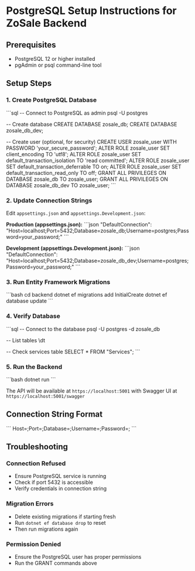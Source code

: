 # PostgreSQL Setup Instructions for ZoSale Backend

## Prerequisites
- PostgreSQL 12 or higher installed
- pgAdmin or psql command-line tool

## Setup Steps

### 1. Create PostgreSQL Database
\`\`\`sql
-- Connect to PostgreSQL as admin
psql -U postgres

-- Create database
CREATE DATABASE zosale_db;
CREATE DATABASE zosale_db_dev;

-- Create user (optional, for security)
CREATE USER zosale_user WITH PASSWORD 'your_secure_password';
ALTER ROLE zosale_user SET client_encoding TO 'utf8';
ALTER ROLE zosale_user SET default_transaction_isolation TO 'read committed';
ALTER ROLE zosale_user SET default_transaction_deferrable TO on;
ALTER ROLE zosale_user SET default_transaction_read_only TO off;
GRANT ALL PRIVILEGES ON DATABASE zosale_db TO zosale_user;
GRANT ALL PRIVILEGES ON DATABASE zosale_db_dev TO zosale_user;
\`\`\`

### 2. Update Connection Strings
Edit `appsettings.json` and `appsettings.Development.json`:

**Production (appsettings.json):**
\`\`\`json
"DefaultConnection": "Host=localhost;Port=5432;Database=zosale_db;Username=postgres;Password=your_password;"
\`\`\`

**Development (appsettings.Development.json):**
\`\`\`json
"DefaultConnection": "Host=localhost;Port=5432;Database=zosale_db_dev;Username=postgres;Password=your_password;"
\`\`\`

### 3. Run Entity Framework Migrations
\`\`\`bash
cd backend
dotnet ef migrations add InitialCreate
dotnet ef database update
\`\`\`

### 4. Verify Database
\`\`\`sql
-- Connect to the database
psql -U postgres -d zosale_db

-- List tables
\dt

-- Check services table
SELECT * FROM "Services";
\`\`\`

### 5. Run the Backend
\`\`\`bash
dotnet run
\`\`\`

The API will be available at `https://localhost:5001` with Swagger UI at `https://localhost:5001/swagger`

## Connection String Format
\`\`\`
Host=<server>;Port=<port>;Database=<database>;Username=<user>;Password=<password>;
\`\`\`

## Troubleshooting

### Connection Refused
- Ensure PostgreSQL service is running
- Check if port 5432 is accessible
- Verify credentials in connection string

### Migration Errors
- Delete existing migrations if starting fresh
- Run `dotnet ef database drop` to reset
- Then run migrations again

### Permission Denied
- Ensure the PostgreSQL user has proper permissions
- Run the GRANT commands above
